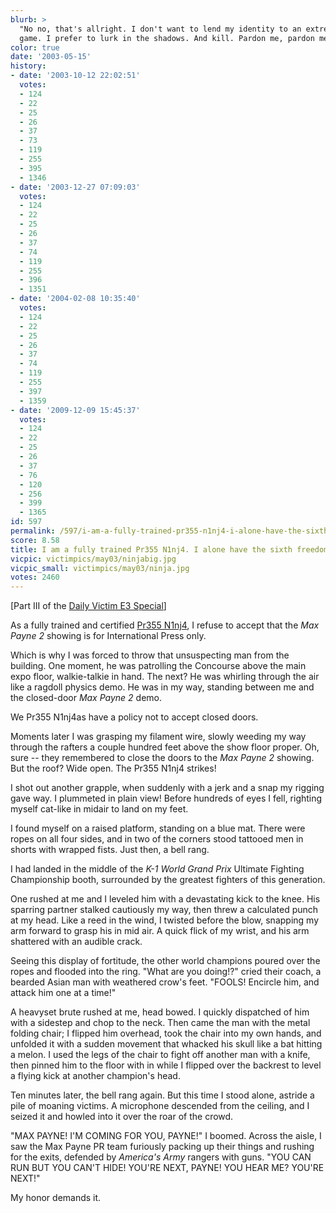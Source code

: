```yaml
---
blurb: >
  "No no, that's allright. I don't want to lend my identity to an extreme pro skating
  game. I prefer to lurk in the shadows. And kill. Pardon me, pardon me..."
color: true
date: '2003-05-15'
history:
- date: '2003-10-12 22:02:51'
  votes:
  - 124
  - 22
  - 25
  - 26
  - 37
  - 73
  - 119
  - 255
  - 395
  - 1346
- date: '2003-12-27 07:09:03'
  votes:
  - 124
  - 22
  - 25
  - 26
  - 37
  - 74
  - 119
  - 255
  - 396
  - 1351
- date: '2004-02-08 10:35:40'
  votes:
  - 124
  - 22
  - 25
  - 26
  - 37
  - 74
  - 119
  - 255
  - 397
  - 1359
- date: '2009-12-09 15:45:37'
  votes:
  - 124
  - 22
  - 25
  - 26
  - 37
  - 76
  - 120
  - 256
  - 399
  - 1365
id: 597
permalink: /597/i-am-a-fully-trained-pr355-n1nj4-i-alone-have-the-sixth-freedom/
score: 8.58
title: I am a fully trained Pr355 N1nj4. I alone have the sixth freedom.
vicpic: victimpics/may03/ninjabig.jpg
vicpic_small: victimpics/may03/ninja.jpg
votes: 2460
---
```


\[Part III of the [Daily Victim E3 Special](%ARTICLE[595]%)\]

As a fully trained and certified [Pr355 N1nj4](%ARTICLE[450]%), I
refuse to accept that the *Max Payne 2* showing is for International
Press only.

Which is why I was forced to throw that unsuspecting man from the
building. One moment, he was patrolling the Concourse above the main
expo floor, walkie-talkie in hand. The next? He was whirling through the
air like a ragdoll physics demo. He was in my way, standing between me
and the closed-door *Max Payne 2* demo.

We Pr355 N1nj4as have a policy not to accept closed doors.

Moments later I was grasping my filament wire, slowly weeding my way
through the rafters a couple hundred feet above the show floor proper.
Oh, sure -- they remembered to close the doors to the *Max Payne 2*
showing. But the roof? Wide open. The Pr355 N1nj4 strikes!

I shot out another grapple, when suddenly with a jerk and a snap my
rigging gave way. I plummeted in plain view! Before hundreds of eyes I
fell, righting myself cat-like in midair to land on my feet.

I found myself on a raised platform, standing on a blue mat. There were
ropes on all four sides, and in two of the corners stood tattooed men in
shorts with wrapped fists. Just then, a bell rang.

I had landed in the middle of the *K-1 World Grand Prix* Ultimate
Fighting Championship booth, surrounded by the greatest fighters of this
generation.

One rushed at me and I leveled him with a devastating kick to the knee.
His sparring partner stalked cautiously my way, then threw a calculated
punch at my head. Like a reed in the wind, I twisted before the blow,
snapping my arm forward to grasp his in mid air. A quick flick of my
wrist, and his arm shattered with an audible crack.

Seeing this display of fortitude, the other world champions poured over
the ropes and flooded into the ring. "What are you doing!?" cried their
coach, a bearded Asian man with weathered crow's feet. "FOOLS! Encircle
him, and attack him one at a time!"

A heavyset brute rushed at me, head bowed. I quickly dispatched of him
with a sidestep and chop to the neck. Then came the man with the metal
folding chair; I flipped him overhead, took the chair into my own hands,
and unfolded it with a sudden movement that whacked his skull like a bat
hitting a melon. I used the legs of the chair to fight off another man
with a knife, then pinned him to the floor with in while I flipped over
the backrest to level a flying kick at another champion's head.

Ten minutes later, the bell rang again. But this time I stood alone,
astride a pile of moaning victims. A microphone descended from the
ceiling, and I seized it and howled into it over the roar of the crowd.

"MAX PAYNE! I'M COMING FOR YOU, PAYNE!" I boomed. Across the aisle, I
saw the Max Payne PR team furiously packing up their things and rushing
for the exits, defended by *America's Army* rangers with guns. "YOU CAN
RUN BUT YOU CAN'T HIDE! YOU'RE NEXT, PAYNE! YOU HEAR ME? YOU'RE NEXT!"

My honor demands it.